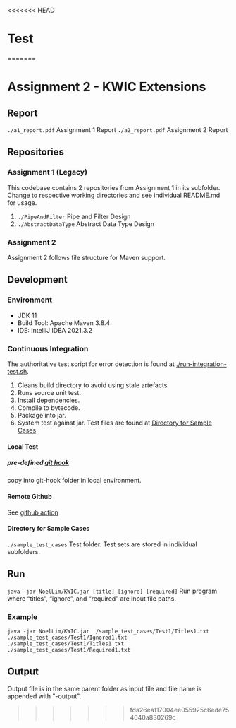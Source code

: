<<<<<<< HEAD
# Test
=======
# Assignment 2 - KWIC Extensions

## Report

```./a1_report.pdf``` Assignment 1 Report
```./a2_report.pdf``` Assignment 2 Report


## Repositories

### Assignment 1 (Legacy)

This codebase contains 2 repositories from Assignment 1 in its subfolder. Change to respective working directories and
see individual README.md for usage.

1) ```./PipeAndFilter``` Pipe and Filter Design
2) ```./AbstractDataType``` Abstract Data Type Design

### Assignment 2

Assignment 2 follows file structure for Maven support.

## Development

### Environment

- JDK 11
- Build Tool: Apache Maven 3.8.4
- IDE: IntelliJ IDEA 2021.3.2

### Continuous Integration

The authoritative test script for error detection is found at [./run-integration-test.sh](./run-integration-test.sh).

1. Cleans build directory to avoid using stale artefacts.
2. Runs source unit test.
3. Install dependencies.
4. Compile to bytecode.
5. Package into jar.
6. System test against jar. Test files are found at  [Directory for Sample Cases](#directory-for-sample-cases)

#### Local Test

##### pre-defined [git hook](./dev/pre-commit)

copy into git-hook folder in local environment.

#### Remote Github

See [github action](./.github/workflows/flow.yaml)

#### Directory for Sample Cases

```./sample_test_cases``` Test folder. Test sets are stored in individual subfolders.

## Run

```java -jar NoelLim/KWIC.jar [title] [ignore] [required]``` Run program where “titles”, “ignore”, and “required” are
input file paths.

### Example

```java -jar NoelLim/KWIC.jar ./sample_test_cases/Test1/Titles1.txt ./sample_test_cases/Test1/Ignored1.txt ./sample_test_cases/Test1/Titles1.txt ./sample_test_cases/Test1/Required1.txt```

## Output

Output file is in the same parent folder as input file and file name is appended with "-output".
>>>>>>> fda26ea117004ee055925c6ede754640a830269c
